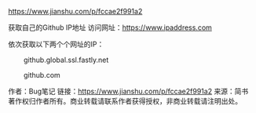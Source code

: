 https://www.jianshu.com/p/fccae2f991a2


获取自己的Github IP地址
访问网址：https://www.ipaddress.com

依次获取以下两个个网址的IP：

        github.global.ssl.fastly.net

        github.com

作者：Bug笔记
链接：https://www.jianshu.com/p/fccae2f991a2
来源：简书
著作权归作者所有。商业转载请联系作者获得授权，非商业转载请注明出处。